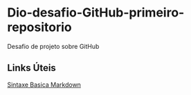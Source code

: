 # Dio-desafio-GitHub-primeiro-repositorio
Desafio de projeto sobre GitHub

## Links Úteis 
[Sintaxe Basica Markdown]( https://www.markdownguide.org/basic-syntax)
